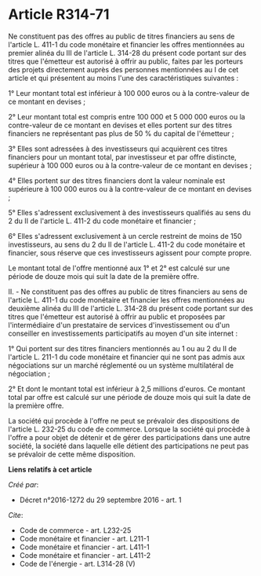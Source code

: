 # Article R314-71

Ne constituent pas des offres au public de titres financiers au sens de l'article L. 411-1 du code monétaire et financier les
offres mentionnées au premier alinéa du III de l'article L. 314-28 du présent code portant sur des titres que l'émetteur est
autorisé à offrir au public, faites par les porteurs des projets directement auprès des personnes mentionnées au I de cet
article et qui présentent au moins l'une des caractéristiques suivantes : 

1° Leur montant total est inférieur à 100 000 euros ou à la contre-valeur de ce montant en devises ; 

2° Leur montant total est compris entre 100 000 et 5 000 000 euros ou la contre-valeur de ce montant en devises et elles
portent sur des titres financiers ne représentant pas plus de 50 % du capital de l'émetteur ; 

3° Elles sont adressées à des investisseurs qui acquièrent ces titres financiers pour un montant total, par investisseur et
par offre distincte, supérieur à 100 000 euros ou à la contre-valeur de ce montant en devises ; 

4° Elles portent sur des titres financiers dont la valeur nominale est supérieure à 100 000 euros ou à la contre-valeur de ce
montant en devises ; 

5° Elles s'adressent exclusivement à des investisseurs qualifiés au sens du 2 du II de l'article L. 411-2 du code monétaire
et financier ; 

6° Elles s'adressent exclusivement à un cercle restreint de moins de 150 investisseurs, au sens du 2 du II de l'article L.
411-2 du code monétaire et financier, sous réserve que ces investisseurs agissent pour compte propre. 

Le montant total de l'offre mentionné aux 1° et 2° est calculé sur une période de douze mois qui suit la date de la première
offre. 

II. - Ne constituent pas des offres au public de titres financiers au sens de l'article L. 411-1 du code monétaire et
financier les offres mentionnées au deuxième alinéa du III de l'article L. 314-28 du présent code portant sur des titres que
l'émetteur est autorisé à offrir au public et proposées par l'intermédiaire d'un prestataire de services d'investissement ou
d'un conseiller en investissements participatifs au moyen d'un site internet : 

1° Qui portent sur des titres financiers mentionnés au 1 ou au 2 du II de l'article L. 211-1 du code monétaire et financier
qui ne sont pas admis aux négociations sur un marché réglementé ou un système multilatéral de négociation ; 

2° Et dont le montant total est inférieur à 2,5 millions d'euros. Ce montant total par offre est calculé sur une période de
douze mois qui suit la date de la première offre. 

La société qui procède à l'offre ne peut se prévaloir des dispositions de l'article L. 232-25 du code de commerce. Lorsque la
société qui procède à l'offre a pour objet de détenir et de gérer des participations dans une autre société, la société dans
laquelle elle détient des participations ne peut pas se prévaloir de cette même disposition.

**Liens relatifs à cet article**

_Créé par_:

  - Décret n°2016-1272 du 29 septembre 2016 - art. 1

_Cite_:

  - Code de commerce - art. L232-25
  - Code monétaire et financier - art. L211-1
  - Code monétaire et financier - art. L411-1
  - Code monétaire et financier - art. L411-2
  - Code de l'énergie - art. L314-28 (V)
